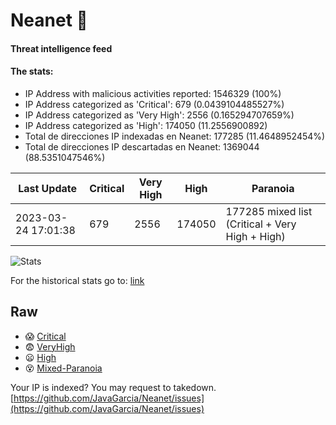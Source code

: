 # Neanet :hocho:
#### Threat intelligence feed
#### The stats:

- IP Address with malicious activities reported: 1546329 (100%)
- IP Address categorized as 'Critical':  679 (0.0439104485527%)
- IP Address categorized as 'Very High':  2556 (0.165294707659%)
- IP Address categorized as 'High':  174050 (11.2556900892)
- Total de direcciones IP indexadas en Neanet:  177285 (11.4648952454%)
- Total de direcciones IP descartadas en Neanet:  1369044 (88.5351047546%)

| Last Update | Critical | Very High | High | Paranoia |
| --- | --- | --- | --- | --- |
| 2023-03-24 17:01:38 | 679 | 2556 | 174050 | 177285 mixed list (Critical + Very High + High)|

![Stats](https://docs.google.com/spreadsheets/d/e/2PACX-1vSnaNMIXVabIpDJjufMlzH7poXnshF3mgd8Is1g9ytUEzVsP5my4Trn8f-xkoLLQ38xpL3HtmUexLo6/pubchart?oid=501124687&format=image)

For the historical stats go to: [link](/stats.csv)
## Raw
- :scream: [Critical](https://raw.githubusercontent.com/JavaGarcia/Neanet/master/blacklists/neanet_critical.txt)
- :fearful: [VeryHigh](https://raw.githubusercontent.com/JavaGarcia/Neanet/master/blacklists/neanet_veryHigh.txtt)
- :frowning: [High](https://raw.githubusercontent.com/JavaGarcia/Neanet/master/blacklists/neanet_high.txt)
- :dizzy_face: [Mixed-Paranoia](https://raw.githubusercontent.com/JavaGarcia/Neanet/master/blacklists/neanet_all.txt)


Your IP is indexed? You may request to takedown. [https://github.com/JavaGarcia/Neanet/issues](https://github.com/JavaGarcia/Neanet/issues)














































































































































































































































































































































































































































































































































































































































































































































































































































































































































































































































































































































































































































































































































































































































































































































































































































































































































































































































































































































































































































































































































































































































































































































































































































































































































































































































































































































































































































































































































































































































































































































































































































































































































































































































































































































































































































































































































































































































































































































































































































































































































































































































































































































































































































































































































































































































































































































































































































































































































































































































































































































































































































































































































































































































































































































































































































































































































































































































































































































































































































































































































































































































































































































































































































































































































































































































































































































































































































































































































































































































































































































































































































































































































































































































































































































































































































































































































































































































































































































































































































































































































































































































































































































































































































































































































































































































































































































































































































































































































































































































































































































































































































































































































































































































































































































































































































































































































































































































































































































































































































































































































































































































































































